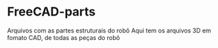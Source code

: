 # FreeCAD-parts
Arquivos com as partes estruturais do robô
Aqui tem os arquivos 3D em fomato CAD, de todas as peças do robô
